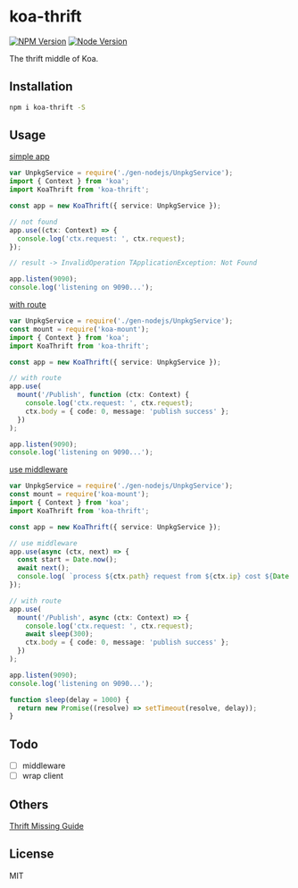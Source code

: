 # koa-thrift

[![NPM Version][npm-image]][npm-url]
[![Node Version][node-image]][node-url]

The thrift middle of Koa.

## Installation

```bash
npm i koa-thrift -S
```

## Usage

[simple app](https://github.com/cooperhsiung/koa-thrift/blob/master/examples/ex1.ts)

```typescript
var UnpkgService = require('./gen-nodejs/UnpkgService');
import { Context } from 'koa';
import KoaThrift from 'koa-thrift';

const app = new KoaThrift({ service: UnpkgService });

// not found
app.use((ctx: Context) => {
  console.log('ctx.request: ', ctx.request);
});

// result -> InvalidOperation TApplicationException: Not Found

app.listen(9090);
console.log('listening on 9090...');
```

[with route](https://github.com/cooperhsiung/koa-thrift/blob/master/examples/ex2.ts)

```typescript
var UnpkgService = require('./gen-nodejs/UnpkgService');
const mount = require('koa-mount');
import { Context } from 'koa';
import KoaThrift from 'koa-thrift';

const app = new KoaThrift({ service: UnpkgService });

// with route
app.use(
  mount('/Publish', function (ctx: Context) {
    console.log('ctx.request: ', ctx.request);
    ctx.body = { code: 0, message: 'publish success' };
  })
);

app.listen(9090);
console.log('listening on 9090...');
```

[use middleware](https://github.com/cooperhsiung/koa-thrift/blob/master/examples/ex3.ts)

```typescript
var UnpkgService = require('./gen-nodejs/UnpkgService');
const mount = require('koa-mount');
import { Context } from 'koa';
import KoaThrift from 'koa-thrift';

const app = new KoaThrift({ service: UnpkgService });

// use middleware
app.use(async (ctx, next) => {
  const start = Date.now();
  await next();
  console.log( `process ${ctx.path} request from ${ctx.ip} cost ${Date.now() - start}ms`);
});

// with route
app.use(
  mount('/Publish', async (ctx: Context) => {
    console.log('ctx.request: ', ctx.request);
    await sleep(300);
    ctx.body = { code: 0, message: 'publish success' };
  })
);

app.listen(9090);
console.log('listening on 9090...');

function sleep(delay = 1000) {
  return new Promise((resolve) => setTimeout(resolve, delay));
}
```

## Todo

- [ ] middleware
- [ ] wrap client

## Others

[Thrift Missing Guide](https://diwakergupta.github.io/thrift-missing-guide)

## License

MIT

[npm-image]: https://img.shields.io/npm/v/koa-thrift.svg
[npm-url]: https://www.npmjs.com/package/koa-thrift
[node-image]: https://img.shields.io/badge/node.js-%3E=8-brightgreen.svg
[node-url]: https://nodejs.org/download/
